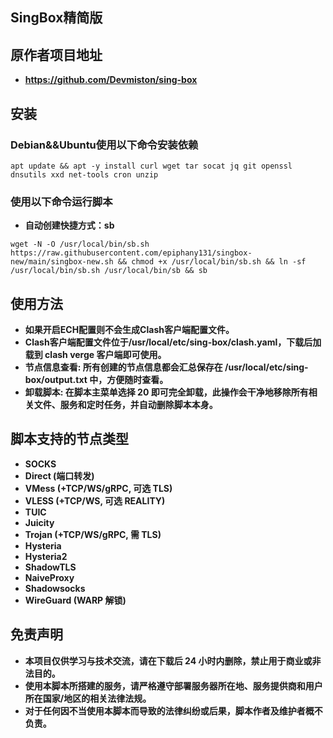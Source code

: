 ## **SingBox精简版**

## **原作者项目地址**
- **https://github.com/Devmiston/sing-box**

## **安装**
### **Debian&&Ubuntu使用以下命令安装依赖**
```
apt update && apt -y install curl wget tar socat jq git openssl dnsutils xxd net-tools cron unzip
```
### **使用以下命令运行脚本**

- **自动创建快捷方式：sb**
```
wget -N -O /usr/local/bin/sb.sh https://raw.githubusercontent.com/epiphany131/singbox-new/main/singbox-new.sh && chmod +x /usr/local/bin/sb.sh && ln -sf /usr/local/bin/sb.sh /usr/local/bin/sb && sb
```
## **使用方法**
- **如果开启ECH配置则不会生成Clash客户端配置文件。**
- **Clash客户端配置文件位于/usr/local/etc/sing-box/clash.yaml，下载后加载到 clash verge 客户端即可使用。**
- **节点信息查看: 所有创建的节点信息都会汇总保存在 /usr/local/etc/sing-box/output.txt 中，方便随时查看。**
- **卸载脚本: 在脚本主菜单选择 20 即可完全卸载，此操作会干净地移除所有相关文件、服务和定时任务，并自动删除脚本本身。**

## **脚本支持的节点类型**
- **SOCKS**
- **Direct (端口转发)**
- **VMess (+TCP/WS/gRPC, 可选 TLS)**
- **VLESS (+TCP/WS, 可选 REALITY)**
- **TUIC**
- **Juicity**
- **Trojan (+TCP/WS/gRPC, 需 TLS)**
- **Hysteria**
- **Hysteria2**
- **ShadowTLS**
- **NaiveProxy**
- **Shadowsocks**
- **WireGuard (WARP 解锁)** 

## **免责声明**
- **本项目仅供学习与技术交流，请在下载后 24 小时内删除，禁止用于商业或非法目的。**
- **使用本脚本所搭建的服务，请严格遵守部署服务器所在地、服务提供商和用户所在国家/地区的相关法律法规。**
- **对于任何因不当使用本脚本而导致的法律纠纷或后果，脚本作者及维护者概不负责。**
